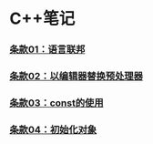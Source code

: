 #  C++笔记

### [条款01：语言联邦](条款01：语言联邦)

### [条款02：以编辑器替换预处理器](条款02：以编辑器替换预处理器)

### [条款03：const的使用](条款03：const的使用)

### [条款04：初始化对象](条款04：初始化对象)